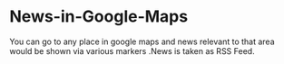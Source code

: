 # News-in-Google-Maps

You can go to any place in google maps and news relevant to that area would be shown via various markers .News is taken as RSS Feed.
